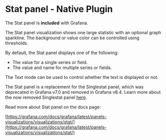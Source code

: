 # Stat panel - Native Plugin

The Stat panel is **included** with Grafana.

The Stat panel visualization shows one large statistic with an optional graph sparkline. The background or value color can be controlled using thresholds.

By default, the Stat panel displays one of the following:

- The value for a single series or field.
- The value and name for multiple series or fields.

The Text mode can be used to control whether the text is displayed or not.

The Stat panel is a replacement for the Singlestat panel, which was deprecated in Grafana v7.0 and removed in Grafana v8.4. Learn more about the now removed Singlestat panel [here](https://grafana.com/docs/grafana/v8.4/visualizations/stat-panel/).

Read more about Stat panel on the docs page:

[https://grafana.com/docs/grafana/latest/panels-visualizations/visualizations/stat/](https://grafana.com/docs/grafana/latest/panels-visualizations/visualizations/stat/)
